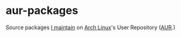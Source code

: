 aur-packages
============

Source packages [I maintain][mypackages] on [Arch Linux][archlinux]'s User Repository ([AUR][aur].)

[aur]: https://aur.archlinux.org/
[archlinux]: http://www.archlinux.org/
[mypackages]: https://aur.archlinux.org/packages.php?SeB=m&K=nivardus